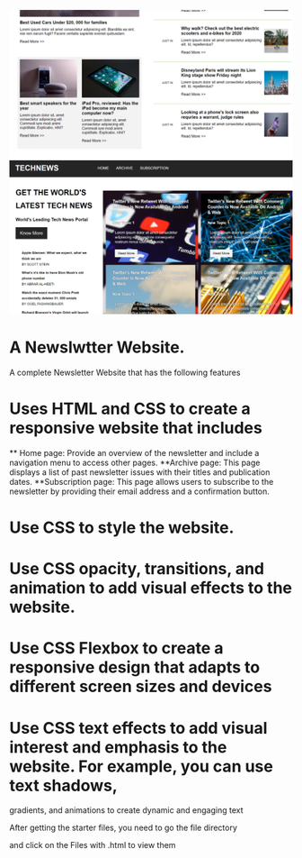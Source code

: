 ![Web Use Interace](./Readme2.png)
![Web Use Interace](./Readme1.png)


# A Newslwtter Website.

A complete Newsletter Website that has the following features

# Uses HTML and CSS to create a responsive website that includes
 ** Home page: Provide an overview of the newsletter and include a navigation menu to 
access other pages.
 **Archive page: This page displays a list of past newsletter issues with their titles and publication dates.
 **Subscription page: This page  allows users to subscribe to the newsletter by providing their email 
address and a confirmation button.

# Use CSS to style the website.
# Use CSS opacity, transitions, and animation to add visual effects to the website. 
# Use CSS Flexbox to create a responsive design that adapts to different screen sizes and devices
# Use CSS text effects to add visual interest and emphasis to the website. For example, you can use text shadows, 
gradients, and animations to create dynamic and engaging text

After getting the starter files, you need to go the file directory

and click on the Files with .html to view them 

